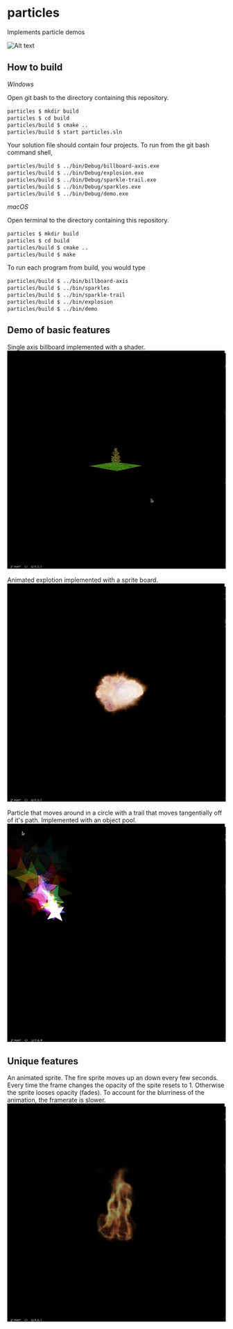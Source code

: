 # particles

Implements particle demos

![Alt text](/images/reps1.gif?raw=true)

## How to build

*Windows*

Open git bash to the directory containing this repository.

```
particles $ mkdir build
particles $ cd build
particles/build $ cmake ..
particles/build $ start particles.sln
```

Your solution file should contain four projects.
To run from the git bash command shell, 

```
particles/build $ ../bin/Debug/billboard-axis.exe
particles/build $ ../bin/Debug/explosion.exe
particles/build $ ../bin/Debug/sparkle-trail.exe
particles/build $ ../bin/Debug/sparkles.exe
particles/build $ ../bin/Debug/demo.exe
```

*macOS*

Open terminal to the directory containing this repository.

```
particles $ mkdir build
particles $ cd build
particles/build $ cmake ..
particles/build $ make
```

To run each program from build, you would type

```
particles/build $ ../bin/billboard-axis
particles/build $ ../bin/sparkles
particles/build $ ../bin/sparkle-trail
particles/build $ ../bin/explosion
particles/build $ ../bin/demo
```

## Demo of basic features

Single axis billboard implemented with a shader.
![Alt text](/images/tree.gif?raw=true)

Animated explotion implemented with a sprite board.
![Alt text](/images/explode.gif?raw=true)

Particle that moves around in a circle with a trail that moves tangentially off of it's path. Implemented with an object pool.
![Alt text](/images/spark.gif?raw=true)



## Unique features 

An animated sprite. The fire sprite moves up an down every few seconds. Every time the frame changes the opacity of the spite resets to 1. Otherwise the sprite looses opacity (fades). To account for the blurriness of the animation, the framerate is slower.
![Alt text](/images/fire.gif?raw=true)


